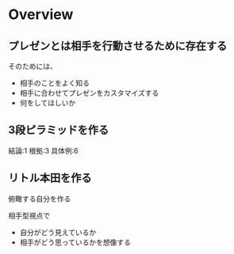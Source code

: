# Overview
## プレゼンとは相手を行動させるために存在する
そのためには、

- 相手のことをよく知る
- 相手に合わせてプレゼンをカスタマイズする
- 何をしてほしいか

## 3段ピラミッドを作る
結論:1
根拠:3
具体例:6

## リトル本田を作る
俯瞰する自分を作る

相手型視点で

- 自分がどう見えているか
- 相手がどう思っているかを想像する

